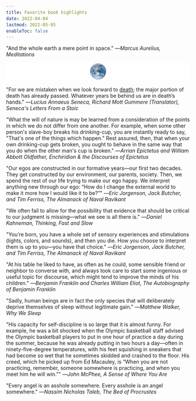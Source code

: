 ```yaml
---
title: Favorite book highlights
date: 2022-04-04
lastmod: 2022-05-05
enableToc: false
---
```


"And the whole earth a mere point in space." —_Marcus Aurelius, Meditations_

![](images/earth.png)

"For we are mistaken when we look forward to [death](t/death); the major portion of death has already passed. Whatever years be behind us are in death’s hands." —_Lucius Annaeus Seneca, Richard Mott Gummere (Translator), Seneca's Letters From a Stoic_

"What the will of nature is may be learned from a consideration of the points in which we do not differ from one another. For example, when some other person's slave-boy breaks his drinking-cup, you are instantly ready to say, "That's one of the things which happen." Rest assured, then, that when your own drinking-cup gets broken, you ought to behave in the same way that you do when the other man's cup is broken." —_Arrian Epictetus and William Abbott Oldfather, Enchiridion & the Discourses of Epictetus_

"Our egos are constructed in our formative years—our first two decades. They get constructed by our environment, our parents, society. Then, we spend the rest of our life trying to make our ego happy. We interpret anything new through our ego: “How do I change the external world to make it more how I would like it to be?”" —_Eric Jorgenson, Jack Butcher, and Tim Ferriss, The Almanack of Naval Ravikant_

"We often fail to allow for the possibility that evidence that should be critical to our judgment is missing—what we see is all there is." —_Daniel Kahneman, Thinking, Fast and Slow_

"You’re born, you have a whole set of sensory experiences and stimulations (lights, colors, and sounds), and then you die. How you choose to interpret them is up to you—you have that choice." —_Eric Jorgenson, Jack Butcher, and Tim Ferriss, The Almanack of Naval Ravikant_

"At his table he liked to have, as often as he could, some sensible friend or neighbor to converse with, and always took care to start some ingenious or useful topic for discourse, which might tend to improve the minds of his children." —_Benjamin Franklin and Charles William Eliot, The Autobiography of Benjamin Franklin_

"Sadly, human beings are in fact the only species that will deliberately deprive themselves of sleep without legitimate gain." —_Matthew Walker, Why We Sleep_

"His capacity for self-discipline is so large that it is almost funny. For example, he was a bit shocked when the Olympic basketball staff advised the Olympic basketball players to put in one hour of practice a day during the summer, because he was already putting in two hours a day—often in ninety-five-degree temperatures, with his feet squishing in sneakers that had become so wet that he sometimes skidded and crashed to the floor. His creed, which he picked up from Ed Macauley, is “When you are not practicing, remember, someone somewhere is practicing, and when you meet him he will win.”" —_John McPhee, A Sense of Where You Are_

"Every angel is an asshole somewhere. Every asshole is an angel somewhere." —_Nassim Nicholas Taleb, The Bed of Procrustes_
